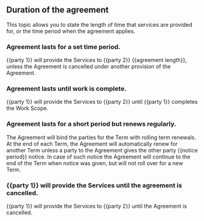 ## Duration of the agreement

This topic allows you to state the length of time that services are provided for, or the time period when the agreement applies. 

### Agreement lasts for a set time period.

{{party 1}} will provide the Services to {{party 2}} {{agreement length}}, unless the Agreement is cancelled under another provision of the Agreement.

### Agreement lasts until work is complete.

{{party 1}} will provide the Services to {{party 2}} until {{party 1}} completes the Work Scope.

### Agreement lasts for a short period but renews regularly.

The Agreement will bind the parties for the Term with rolling term renewals. At the end of each Term, the Agreement will automatically renew for another Term unless a party to the Agreement gives the other party {{notice period}} notice. In case of such notice the Agreement will continue to the end of the Term when notice was given, but will not roll over for a new Term.

### {{party 1}} will provide the Services until the agreement is cancelled.

{{party 1}} will provide the Services to {{party 2}} until the Agreement is cancelled.
